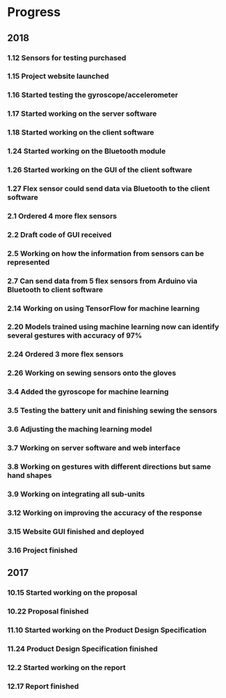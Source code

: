 # Progress

## 2018

### 1.12 Sensors for testing purchased

### 1.15 Project website launched

### 1.16 Started testing the gyroscope/accelerometer

### 1.17 Started working on the server software

### 1.18 Started working on the client software

### 1.24 Started working on the Bluetooth module

### 1.26 Started working on the GUI of the client software

### 1.27 Flex sensor could send data via Bluetooth to the client software

### 2.1 Ordered 4 more flex sensors

### 2.2 Draft code of GUI received

### 2.5 Working on how the information from sensors can be represented

### 2.7 Can send data from 5 flex sensors from Arduino via Bluetooth to client software

### 2.14 Working on using TensorFlow for machine learning

### 2.20 Models trained using machine learning now can identify several gestures with accuracy of 97%

### 2.24 Ordered 3 more flex sensors

### 2.26 Working on sewing sensors onto the gloves

### 3.4 Added the gyroscope for machine learning

### 3.5 Testing the battery unit and finishing sewing the sensors

### 3.6 Adjusting the maching learning model

### 3.7 Working on server software and web interface

### 3.8 Working on gestures with different directions but same hand shapes

### 3.9 Working on integrating all sub-units

### 3.12 Working on improving the accuracy of the response

### 3.15 Website GUI finished and deployed

### 3.16 Project finished

## 2017

### 10.15 Started working on the proposal

### 10.22 Proposal finished

### 11.10 Started working on the Product Design Specification

### 11.24 Product Design Specification finished

### 12.2 Started working on the report

### 12.17 Report finished
